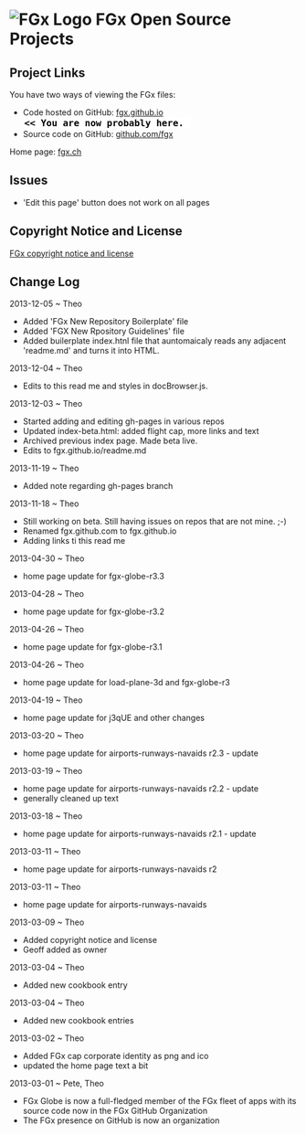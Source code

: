 ![FGx Logo]( http://fgx.github.io/fgx-cap-40x30.png) FGx Open Source Projects
=============================================================================


## Project Links

You have two ways of viewing the FGx files:

* Code hosted on GitHub: [fgx.github.io]( http://fgx.github.io/ "view the files as apps." ) <input value="<< You are now probably here." size=28 style="font:bold 12pt monospace;border-width:0;" >  
* Source code on GitHub: [github.com/fgx]( https://github.com/fgx/fgx.github.io/ "View the files as source code." ) <scan style=display:none ><< You are now probably here.</scan>

Home page: [fgx.ch]( http://www.fgx.ch )

## Issues

* 'Edit this page' button does not work on all pages

## Copyright Notice and License

[FGx copyright notice and license]( https://github.com/fgx/fgx.github.io/blob/master/fgx-copyright-notice-and-license.md )


## Change Log

2013-12-05 ~ Theo

* Added 'FGx New Repository Boilerplate' file
* Added 'FGX New Rpository Guidelines' file
* Added builerplate index.htnl file that auntomaicaly reads any adjacent 'readme.md' and turns it into HTML.


2013-12-04 ~ Theo

* Edits to this read me and styles in docBrowser.js.

2013-12-03 ~ Theo

* Started adding and editing gh-pages in various repos
* Updated index-beta.html: added flight cap, more links and text
* Archived previous index page. Made beta live.
* Edits to fgx.github.io/readme.md


2013-11-19 ~ Theo

* Added note regarding gh-pages branch

2013-11-18 ~ Theo

* Still working on beta. Still having issues on repos that are not mine. ;-)
* Renamed fgx.github.com to fgx.github.io
* Adding links ti this read me


2013-04-30 ~ Theo

* home page update for fgx-globe-r3.3

2013-04-28 ~ Theo

* home page update for fgx-globe-r3.2

2013-04-26 ~ Theo

* home page update for fgx-globe-r3.1

2013-04-26 ~ Theo

* home page update for load-plane-3d and fgx-globe-r3

2013-04-19 ~ Theo

* home page update for j3qUE and other changes

2013-03-20 ~ Theo

* home page update for airports-runways-navaids r2.3 - update

2013-03-19 ~ Theo

* home page update for airports-runways-navaids r2.2 - update
* generally cleaned up text

2013-03-18 ~ Theo

* home page update for airports-runways-navaids r2.1 - update

2013-03-11 ~ Theo  

* home page update for airports-runways-navaids r2

2013-03-11 ~ Theo  

* home page update for airports-runways-navaids

2013-03-09 ~ Theo

* Added copyright notice and license
* Geoff added as owner

2013-03-04 ~ Theo

* Added new cookbook entry

2013-03-04 ~ Theo

* Added new cookbook entries

2013-03-02 ~ Theo

* Added FGx cap corporate identity as png and ico
* updated the home page text a bit

2013-03-01 ~ Pete, Theo

* FGx Globe is now a full-fledged member of the FGx fleet of apps with its source code now in the FGx GitHub Organization
* The FGx presence on GitHub is now an organization
